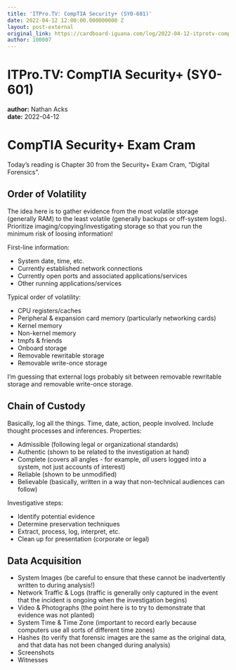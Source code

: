 ```yaml
---
title: 'ITPro.TV: CompTIA Security+ (SY0-601)'
date: 2022-04-12 12:00:00.000000000 Z
layout: post-external
original_link: https://cardboard-iguana.com/log/2022-04-12-itprotv-comptia-security-plus.html
author: 100007
---
```


# ITPro.TV: CompTIA Security+ (SY0-601)

**author:** Nathan Acks  
**date:** 2022-04-12

# CompTIA Security+ Exam Cram

Today’s reading is Chapter 30 from the Security+ Exam Cram, “Digital Forensics”.

## Order of Volatility

The idea here is to gather evidence from the most volatile storage (generally RAM) to the least volatile (generally backups or off-system logs). Prioritize imaging/copying/investigating storage so that you run the minimum risk of loosing information!

First-line information:

- System date, time, etc.
- Currently established network connections
- Currently open ports and associated applications/services
- Other running applications/services

Typical order of volatility:

- CPU registers/caches
- Peripheral & expansion card memory (particularly networking cards)
- Kernel memory
- Non-kernel memory
- tmpfs & friends
- Onboard storage
- Removable rewritable storage
- Removable write-once storage

I’m guessing that external logs probably sit between removable rewritable storage and removable write-once storage.

## Chain of Custody

Basically, log all the things. Time, date, action, people involved. Include thought processes and inferences. Properties:

- Admissible (following legal or organizational standards)
- Authentic (shown to be related to the investigation at hand)
- Complete (covers all angles - for example, _all_ users logged into a system, not just accounts of interest)
- Reliable (shown to be unmodified)
- Believable (basically, written in a way that non-technical audiences can follow)

Investigative steps:

- Identify potential evidence
- Determine preservation techniques
- Extract, process, log, interpret, etc.
- Clean up for presentation (corporate or legal)

## Data Acquisition

- System Images (be careful to ensure that these cannot be inadvertently written to during analysis!)
- Network Traffic & Logs (traffic is generally only captured in the event that the incident is ongoing when the investigation begins)
- Video & Photographs (the point here is to try to demonstrate that evidence was not planted)
- System Time & Time Zone (important to record early because computers use all sorts of different time zones)
- Hashes (to verify that forensic images are the same as the original data, and that data has not been changed during analysis)
- Screenshots
- Witnesses
